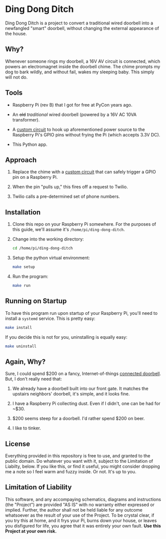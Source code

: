 Ding Dong Ditch
===============

Ding Dong Ditch is a project to convert a traditional wired doorbell into a newfangled
"smart" doorbell, without changing the external appearance of the house.

Why?
----

Whenever someone rings my doorbell, a 16V AV circuit is connected, which powers an
electromagnet inside the doorbell chime. The chime prompts my dog to bark wildly, and
without fail, wakes my sleeping baby. This simply will not do.

Tools
-----

* Raspberry Pi (rev B) that I got for free at PyCon years ago.

* An ~~old~~ *traditional* wired doorbell (powered by a 16V AC 10VA transformer).

* A [custom circuit](schematic) to hook up aforementioned power source to the Raspberry
  Pi's GPIO pins without frying the Pi (which accepts 3.3V DC).

* This Python app.

Approach
--------

1. Replace the chime with a [custom circuit](schematic) that can safely trigger a GPIO 
pin on a Raspberry Pi.

2. When the pin "pulls up," this fires off a request to Twilio.

3. Twilio calls a pre-determined set of phone numbers.


Installation
------------
1. Clone this repo on your Raspberry Pi somewhere. For the purposes of this guide,
   we'll assume it's `/home/pi/ding-dong-ditch`.

2. Change into the working directory:

   ```bash
   cd /home/pi/ding-dong-ditch
   ```

3. Setup the python virtual environment:

   ```bash
   make setup
   ```

4. Run the program:

   ```bash
   make run
   ```


Running on Startup
------------------

To have this program run upon startup of your Raspberry Pi, you'll need to install
a `systemd` service. This is pretty easy:

```bash
make install
```

If you decide this is not for you, uninstalling is equally easy:

```bash
make uninstall
```

Again, Why?
-----------

Sure, I could spend $200 on a fancy, Internet-of-things
[connected doorbell](https://ring.com/). But, I don't really need that:

1. We already have a doorbell built into our front gate. It matches the upstairs
  neighbors' doorbell, it's simple, and it looks fine.

2. I have a Raspberry Pi collecting dust. Even if I didn't, one can be had for ~$30.

3. $200 seems steep for a doorbell. I'd rather spend $200 on beer.

4. I like to tinker.

License
-------

Everything provided in this repository is free to use, and granted to the public domain.
Do whatever you want with it, subject to the Limitation of Liabilty, below. If you like
this, or find it useful, you might consider dropping me a note so I feel warm and fuzzy
inside. Or not. It's up to you.

Limitation of Liability
-----------------------

This software, and any accompaying schematics, diagrams and instructions (the "Project")
are provided "AS IS" with no warranty either expressed or implied. Further, the author
shall not be held liable for any outcome whatsoever as the result of your use of the
Project. To be crystal clear, if you try this at home, and it frys your Pi, burns down
your house, or leaves you disfigured for life, you agree that it was entirely your own
fault. **Use this Project at your own risk.**
